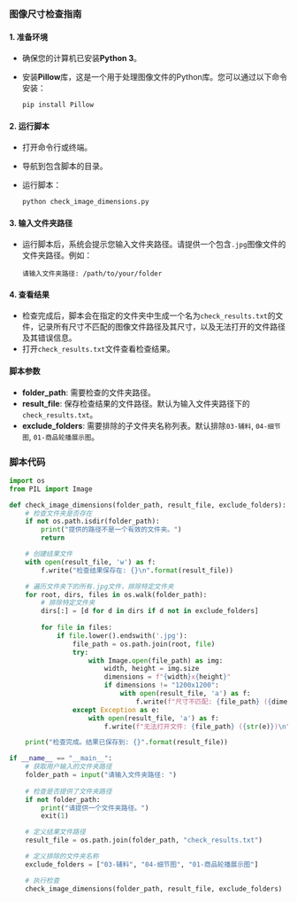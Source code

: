 ### 图像尺寸检查指南

#### 1. 准备环境

- 确保您的计算机已安装**Python 3**。
- 安装**Pillow**库，这是一个用于处理图像文件的Python库。您可以通过以下命令安装：

  ```bash
  pip install Pillow
  ```

#### 2. 运行脚本

- 打开命令行或终端。
- 导航到包含脚本的目录。
- 运行脚本：

  ```bash
  python check_image_dimensions.py
  ```

#### 3. 输入文件夹路径

- 运行脚本后，系统会提示您输入文件夹路径。请提供一个包含`.jpg`图像文件的文件夹路径。例如：

  ```
  请输入文件夹路径: /path/to/your/folder
  ```

#### 4. 查看结果

- 检查完成后，脚本会在指定的文件夹中生成一个名为`check_results.txt`的文件，记录所有尺寸不匹配的图像文件路径及其尺寸，以及无法打开的文件路径及其错误信息。
- 打开`check_results.txt`文件查看检查结果。

#### 脚本参数

- **folder_path**: 需要检查的文件夹路径。
- **result_file**: 保存检查结果的文件路径。默认为输入文件夹路径下的`check_results.txt`。
- **exclude_folders**: 需要排除的子文件夹名称列表。默认排除`03-辅料`, `04-细节图`, `01-商品轮播展示图`。

### 脚本代码

```python
import os
from PIL import Image

def check_image_dimensions(folder_path, result_file, exclude_folders):
    # 检查文件夹是否存在
    if not os.path.isdir(folder_path):
        print("提供的路径不是一个有效的文件夹。")
        return

    # 创建结果文件
    with open(result_file, 'w') as f:
        f.write("检查结果保存在: {}\n".format(result_file))

    # 遍历文件夹下的所有.jpg文件，排除特定文件夹
    for root, dirs, files in os.walk(folder_path):
        # 排除特定文件夹
        dirs[:] = [d for d in dirs if d not in exclude_folders]
        
        for file in files:
            if file.lower().endswith('.jpg'):
                file_path = os.path.join(root, file)
                try:
                    with Image.open(file_path) as img:
                        width, height = img.size
                        dimensions = f"{width}x{height}"
                        if dimensions != "1200x1200":
                            with open(result_file, 'a') as f:
                                f.write(f"尺寸不匹配: {file_path} ({dimensions})\n")
                except Exception as e:
                    with open(result_file, 'a') as f:
                        f.write(f"无法打开文件: {file_path} ({str(e)})\n")

    print("检查完成。结果已保存到: {}".format(result_file))

if __name__ == "__main__":
    # 获取用户输入的文件夹路径
    folder_path = input("请输入文件夹路径: ")
    
    # 检查是否提供了文件夹路径
    if not folder_path:
        print("请提供一个文件夹路径。")
        exit(1)

    # 定义结果文件路径
    result_file = os.path.join(folder_path, "check_results.txt")

    # 定义排除的文件夹名称
    exclude_folders = ["03-辅料", "04-细节图", "01-商品轮播展示图"]

    # 执行检查
    check_image_dimensions(folder_path, result_file, exclude_folders)
```
